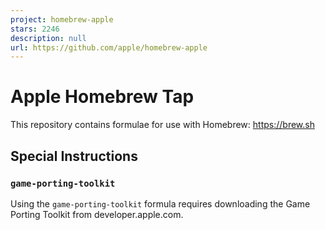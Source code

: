 ```yaml
---
project: homebrew-apple
stars: 2246
description: null
url: https://github.com/apple/homebrew-apple
---
```


Apple Homebrew Tap
==================

This repository contains formulae for use with Homebrew: https://brew.sh

Special Instructions
--------------------

### `game-porting-toolkit`

Using the `game-porting-toolkit` formula requires downloading the Game Porting Toolkit from developer.apple.com.
